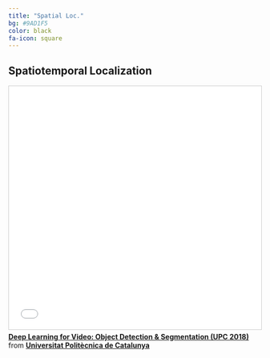 ```yaml
---
title: "Spatial Loc."
bg: #9AD1F5
color: black
fa-icon: square
---
```



## Spatiotemporal Localization

<iframe src="//www.slideshare.net/slideshow/embed_code/key/ssZsbMe1yRy7kO" width="595" height="485" frameborder="0" marginwidth="0" marginheight="0" scrolling="no" style="border:1px solid #CCC; border-width:1px; margin-bottom:5px; max-width: 100%;" allowfullscreen> </iframe> <div style="margin-bottom:5px"> <strong> <a href="//www.slideshare.net/xavigiro/deep-learning-for-video-object-detection-segmentation-upc-2018" title="Deep Learning for Video: Object Detection &amp; Segmentation (UPC 2018)" target="_blank">Deep Learning for Video: Object Detection &amp; Segmentation (UPC 2018)</a> </strong> from <strong><a href="https://www.slideshare.net/xavigiro" target="_blank">Universitat Politècnica de Catalunya</a></strong> </div>

